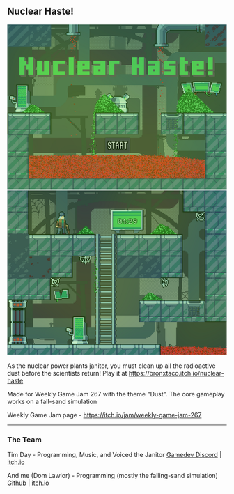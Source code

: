 ## Nuclear Haste!  

![GameTitleScreenImage](title.png)
![InGameImage](ingame.png)

As the nuclear power plants janitor, you must clean up all the radioactive dust before the scientists return!
Play it at https://bronxtaco.itch.io/nuclear-haste

Made for Weekly Game Jam 267 with the theme "Dust". The core gameplay works on a fall-sand simulation

Weekly Game Jam page - https://itch.io/jam/weekly-game-jam-267

---

### The Team
Tim Day - Programming, Music, and Voiced the Janitor 
[Gamedev Discord](https://discord.com/invite/NB542RwpJR) | [itch.io](https://bronxtaco.itch.io/)

And me (Dom Lawlor) - Programming (mostly the falling-sand simulation)
[Github](https://github.com/domlawlor) | [itch.io](https://itch.io/profile/dom-lawlor)


